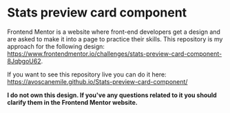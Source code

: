# Stats preview card component
Frontend Mentor is a website where front-end developers get a design and are asked to make it into a page to practice their skills. This repository is my approach for the following design: https://www.frontendmentor.io/challenges/stats-preview-card-component-8JqbgoU62.  

If you want to see this repository live you can do it here: https://avoscanemile.github.io/Stats-preview-card-component/   

**I do not own this design. If you've any questions related to it you should clarify them in the Frontend Mentor website.** 
